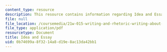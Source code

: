 ```yaml
---
content_type: resource
description: This resource contains information regarding Idea and Essay.
file: null
file_location: /coursemedia/21w-015-writing-and-rhetoric-writing-about-sports-fall-2013/0b74699a8f3214a8d19e8ac13da42bb1_MIT21W_015F13_IDEA.pdf
file_type: application/pdf
resourcetype: Document
title: Idea and Essay
uid: 0b74699a-8f32-14a8-d19e-8ac13da42bb1
---
```

